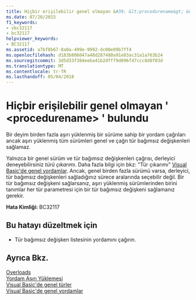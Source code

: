 ```yaml
---
title: Hiçbir erişilebilir genel olmayan &#39; &lt;procedurename&gt; &#39; bulundu
ms.date: 07/20/2015
f1_keywords:
- vbc32117
- bc32117
helpviewer_keywords:
- BC32117
ms.assetid: a7bf8b67-8a0a-499e-9992-dc00e09b7ff4
ms.openlocfilehash: d183b806047a48d287480a91e83ac31a1a763b24
ms.sourcegitcommit: 3d5d33f384eeba41b2dff79d096f47ccc8d8f03d
ms.translationtype: MT
ms.contentlocale: tr-TR
ms.lasthandoff: 05/04/2018
---
```

# <a name="no-accessible-non-generic-39ltprocedurenamegt39-found"></a>Hiçbir erişilebilir genel olmayan &#39; &lt;procedurename&gt; &#39; bulundu
Bir deyim birden fazla aşırı yüklenmiş bir sürüme sahip bir yordam çağrıları ancak aşırı yüklenmiş tüm sürümleri genel ve çağrı tür bağımsız değişkenleri sağlamaz.  
  
 Yalnızca bir genel sürüm ve tür bağımsız değişkenleri çağrısı, derleyici deneyebilirsiniz *türü çıkarımı*. Daha fazla bilgi için bkz: "Tür çıkarımı" [Visual Basic'de genel yordamlar](../../visual-basic/programming-guide/language-features/data-types/generic-procedures.md). Ancak, genel birden fazla sürümü varsa, derleyici, tür bağımsız değişkenleri sağladığınız sürece aralarında seçebilir değil. Bir tür bağımsız değişkeni sağlarsanız, aşırı yüklenmiş sürümlerinden birini tanımlar her tür parametresi için bir tür bağımsız değişkeni sağlamanız gerekir.  
  
 **Hata Kimliği:** BC32117  
  
## <a name="to-correct-this-error"></a>Bu hatayı düzeltmek için  
  
-   Tür bağımsız değişken listesinin yordamını çağırın.  
  
## <a name="see-also"></a>Ayrıca Bkz.  
 [Overloads](../../visual-basic/language-reference/modifiers/overloads.md)  
 [Yordam Aşırı Yüklemesi](../../visual-basic/programming-guide/language-features/procedures/procedure-overloading.md)  
 [Visual Basic'de genel türler](../../visual-basic/programming-guide/language-features/data-types/generic-types.md)  
 [Visual Basic'de genel yordamlar](../../visual-basic/programming-guide/language-features/data-types/generic-procedures.md)
